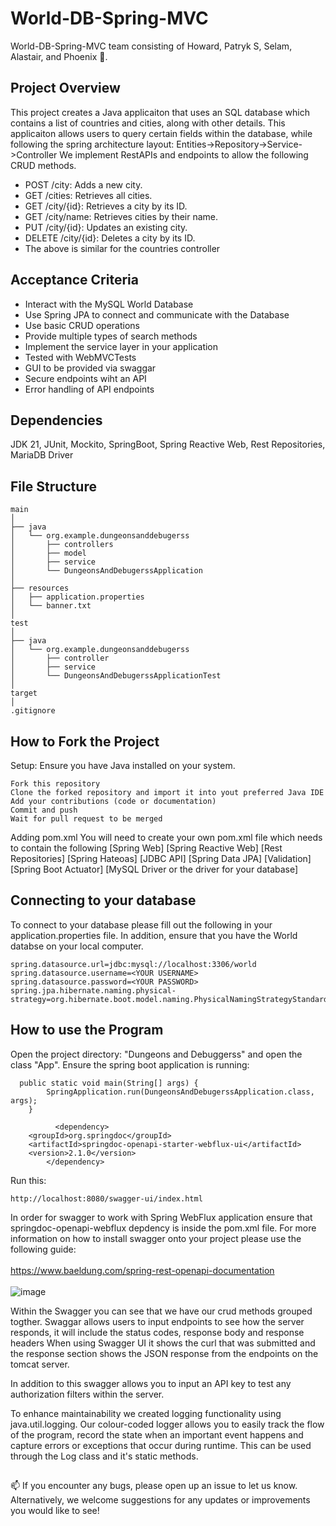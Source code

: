 <h1>World-DB-Spring-MVC</h1>
World-DB-Spring-MVC team consisting of Howard, Patryk S, Selam, Alastair, and Phoenix 👋.

## Project Overview
This project creates a Java applicaiton that uses an SQL database which contains a list of countries and cities, along with other details.
This applicaiton allows users to query certain fields within the database, while following the spring architecture layout: Entities->Repository->Service->Controller
We implement RestAPIs and endpoints to allow the following CRUD methods.

- POST /city: Adds a new city.
- GET /cities: Retrieves all cities.
- GET /city/{id}: Retrieves a city by its ID.
- GET /city/name: Retrieves cities by their name.
- PUT /city/{id}: Updates an existing city.
- DELETE /city/{id}: Deletes a city by its ID.
- The above is similar for the countries controller

## Acceptance Criteria
- Interact with the MySQL World Database
- Use Spring JPA to connect and communicate with the Database
- Use basic CRUD operations
- Provide multiple types of search methods
- Implement the service layer in your application
- Tested with WebMVCTests
- GUI to be provided via swaggar
- Secure endpoints wiht an API
- Error handling of API endpoints


## Dependencies
JDK 21, JUnit, Mockito, SpringBoot, Spring Reactive Web, Rest Repositories, MariaDB Driver

## File Structure
```
main
│
├── java
│   └── org.example.dungeonsanddebugerss
│       ├── controllers
│       ├── model
│       ├── service
│       └── DungeonsAndDebugerssApplication
│
├── resources
│   ├── application.properties
│   └── banner.txt
│
test
│
├── java
│   └── org.example.dungeonsanddebugerss
│       ├── controller
│       ├── service
│       └── DungeonsAndDebugerssApplicationTest
│
target
│
.gitignore
```


## How to Fork the Project

Setup: Ensure you have Java installed on your system. 

    Fork this repository
    Clone the forked repository and import it into yout preferred Java IDE
    Add your contributions (code or documentation)
    Commit and push
    Wait for pull request to be merged

Adding pom.xml
You will need to create your own pom.xml file which needs to contain the following
[Spring Web]
[Spring Reactive Web]
[Rest Repositories]
[Spring Hateoas]
[JDBC API]
[Spring Data JPA]
[Validation]
[Spring Boot Actuator]
[MySQL Driver or the driver for your database]

<h2>Connecting to your database</h2>


To connect to your database please fill out the following in your application.properties file. In addition, ensure that you have the World databse on your local computer.
```
spring.datasource.url=jdbc:mysql://localhost:3306/world
spring.datasource.username=<YOUR USERNAME>
spring.datasource.password=<YOUR PASSWORD>
spring.jpa.hibernate.naming.physical-strategy=org.hibernate.boot.model.naming.PhysicalNamingStrategyStandardImpl

```

## How to use the Program 

Open the project directory: "Dungeons and Debuggerss" and open the class "App". Ensure the spring boot application is running:

```
  public static void main(String[] args) {
        SpringApplication.run(DungeonsAndDebugerssApplication.class, args);
    }
```
```
          <dependency>
    <groupId>org.springdoc</groupId>
    <artifactId>springdoc-openapi-starter-webflux-ui</artifactId>
    <version>2.1.0</version>
        </dependency>
```

Run this:
```
http://localhost:8080/swagger-ui/index.html
```
In order for swagger to work with Spring WebFlux application ensure that springdoc-openapi-webflux depdency is inside the pom.xml file. For more information on how to install swagger onto your project please use the following guide:
<br></br>
https://www.baeldung.com/spring-rest-openapi-documentation
<br></br>
![image](https://github.com/HowardC04/World-DB-Spring-REST/assets/167005819/c05ca051-cc18-4ec0-9a58-092332eeaff1)

Within the Swagger you can see that we have our crud methods grouped togther. Swaggar allows users to input endpoints to see how the server responds, it will include the status codes, response body and response headers
When using Swagger UI it shows the curl that was submitted and the response section shows the JSON response from the
endpoints on the tomcat server.


In addition to this swagger allows you to input an API key to test any authorization filters within the server.

To enhance maintainability we created logging functionality using java.util.logging. Our colour-coded logger allows you to easily track the flow of the program, record the state when an important event happens and capture errors or exceptions that occur during runtime. This can be used through the Log class and it's static methods.


##  

📫 If you encounter any bugs, please open up an issue to let us know.
Alternatively, we welcome suggestions for any updates or improvements you would like to see! 
